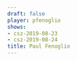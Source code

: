 ```yaml
---
draft: false
player: pfenoglio
shows:
- csz-2019-08-23
- csz-2019-08-24
title: Paul Fenoglio
---
```

